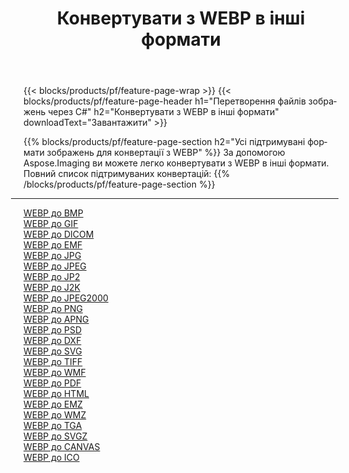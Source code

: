 ﻿---
title: Конвертувати з WEBP в інші формати 
weight: 3920
url: /uk/net/conversion/from/webp 
lang: uk
langdirlevel: 2
locales: zh-hans,ja,it,ru,de,es,fr,nl,id,lt,pl,pt,vi,tr,ko,zh-hant,ar,hi,th,sv,cs,uk,he
description: За допомогою Aspose.Imaging ви можете легко конвертувати з WEBP в інші формати
---

{{< blocks/products/pf/feature-page-wrap >}}
{{< blocks/products/pf/feature-page-header h1="Перетворення файлів зображень через C#" h2="Конвертувати з WEBP в інші формати" downloadText="Завантажити" >}}


{{% blocks/products/pf/feature-page-section  h2="Усі підтримувані формати зображень для конвертації з WEBP" %}}
За допомогою Aspose.Imaging ви можете легко конвертувати з WEBP в інші формати.
<br/>
Повний список підтримуваних конвертацій:
{{% /blocks/products/pf/feature-page-section %}}
<div class="container-fluid productfamilypage bg-gray">
    <div class="convertypes bg-gray agp-content section">
        <div class="container">
		<hr style="margin-left:-20px;"/>
		<div class="row other-converters">
		    <div class='col-md-2 other-converter remove-lp remove-rp'><a href="/imaging/uk/net/conversion/webp-to-bmp" >WEBP до BMP</a></div><div class='col-md-2 other-converter remove-lp remove-rp'><a href="/imaging/uk/net/conversion/webp-to-gif" >WEBP до GIF</a></div><div class='col-md-2 other-converter remove-lp remove-rp'><a href="/imaging/uk/net/conversion/webp-to-dicom" >WEBP до DICOM</a></div><div class='col-md-2 other-converter remove-lp remove-rp'><a href="/imaging/uk/net/conversion/webp-to-emf" >WEBP до EMF</a></div><div class='col-md-2 other-converter remove-lp remove-rp'><a href="/imaging/uk/net/conversion/webp-to-jpg" >WEBP до JPG</a></div><div class='col-md-2 other-converter remove-lp remove-rp'><a href="/imaging/uk/net/conversion/webp-to-jpeg" >WEBP до JPEG</a></div><div class='col-md-2 other-converter remove-lp remove-rp'><a href="/imaging/uk/net/conversion/webp-to-jp2" >WEBP до JP2</a></div><div class='col-md-2 other-converter remove-lp remove-rp'><a href="/imaging/uk/net/conversion/webp-to-j2k" >WEBP до J2K</a></div><div class='col-md-2 other-converter remove-lp remove-rp'><a href="/imaging/uk/net/conversion/webp-to-jpeg2000" >WEBP до JPEG2000</a></div><div class='col-md-2 other-converter remove-lp remove-rp'><a href="/imaging/uk/net/conversion/webp-to-png" >WEBP до PNG</a></div><div class='col-md-2 other-converter remove-lp remove-rp'><a href="/imaging/uk/net/conversion/webp-to-apng" >WEBP до APNG</a></div><div class='col-md-2 other-converter remove-lp remove-rp'><a href="/imaging/uk/net/conversion/webp-to-psd" >WEBP до PSD</a></div><div class='col-md-2 other-converter remove-lp remove-rp'><a href="/imaging/uk/net/conversion/webp-to-dxf" >WEBP до DXF</a></div><div class='col-md-2 other-converter remove-lp remove-rp'><a href="/imaging/uk/net/conversion/webp-to-svg" >WEBP до SVG</a></div><div class='col-md-2 other-converter remove-lp remove-rp'><a href="/imaging/uk/net/conversion/webp-to-tiff" >WEBP до TIFF</a></div><div class='col-md-2 other-converter remove-lp remove-rp'><a href="/imaging/uk/net/conversion/webp-to-wmf" >WEBP до WMF</a></div><div class='col-md-2 other-converter remove-lp remove-rp'><a href="/imaging/uk/net/conversion/webp-to-pdf" >WEBP до PDF</a></div><div class='col-md-2 other-converter remove-lp remove-rp'><a href="/imaging/uk/net/conversion/webp-to-html" >WEBP до HTML</a></div><div class='col-md-2 other-converter remove-lp remove-rp'><a href="/imaging/uk/net/conversion/webp-to-emz" >WEBP до EMZ</a></div><div class='col-md-2 other-converter remove-lp remove-rp'><a href="/imaging/uk/net/conversion/webp-to-wmz" >WEBP до WMZ</a></div><div class='col-md-2 other-converter remove-lp remove-rp'><a href="/imaging/uk/net/conversion/webp-to-tga" >WEBP до TGA</a></div><div class='col-md-2 other-converter remove-lp remove-rp'><a href="/imaging/uk/net/conversion/webp-to-svgz" >WEBP до SVGZ</a></div><div class='col-md-2 other-converter remove-lp remove-rp'><a href="/imaging/uk/net/conversion/webp-to-canvas" >WEBP до CANVAS</a></div><div class='col-md-2 other-converter remove-lp remove-rp'><a href="/imaging/uk/net/conversion/webp-to-ico" >WEBP до ICO</a></div>
                </div>
        </div>
    </div>
</div>
<br/>

